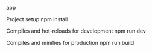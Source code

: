 app

Project setup
npm install

Compiles and hot-reloads for development
npm run dev

Compiles and minifies for production
npm run build

